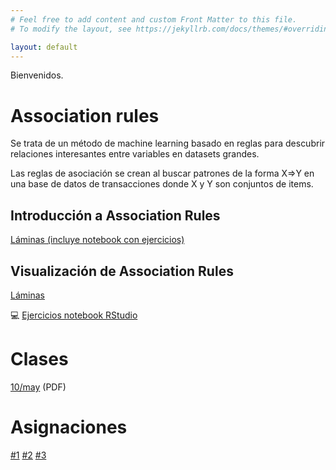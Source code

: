 ```yaml
---
# Feel free to add content and custom Front Matter to this file.
# To modify the layout, see https://jekyllrb.com/docs/themes/#overriding-theme-defaults

layout: default
---
```


Bienvenidos.

# Association rules
Se trata de un método de machine learning basado en reglas para descubrir relaciones interesantes entre variables en datasets grandes.

Las reglas de asociación se crean al buscar patrones de la forma X=>Y en una base de datos de transacciones donde X y Y son conjuntos de items. 

## Introducción a Association Rules

[Láminas (incluye notebook con ejercicios)](slides/association-rules.html)


## Visualización de Association Rules

[Láminas](slides/association-rules-visualization.html)


:computer:
[Ejercicios notebook RStudio](notebooks/rstudio/association-rules-visualization.html)

# Clases
[10/may](slides/10-may-rel.pdf) (PDF)

# Asignaciones
[#1](assignments/assignment-1.pdf)
[#2](https://docs.google.com/document/d/1lQ5lhsvTvoU0I8rMJh8MgHLMGFJ0VDUIc4MfPF6WRMo/edit?usp=sharing)
[#3](https://docs.google.com/document/d/1NKc2uSOqKpkNE9gM9BWBlfsPQTWSFMQcpN05KVCpfAw/edit?usp=sharing)


